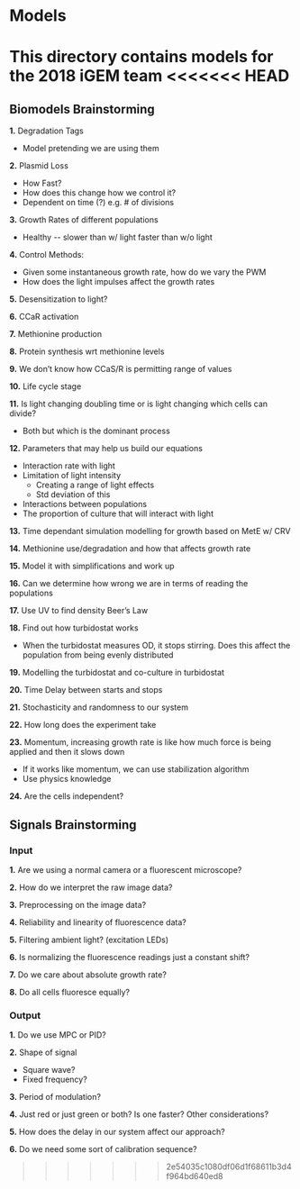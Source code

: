 # Models
This directory contains models for the 2018 iGEM team
<<<<<<< HEAD
=======

## Biomodels Brainstorming
**1.** Degradation Tags

   * Model pretending we are using them

**2.** Plasmid Loss

   * How Fast?
   * How does this change how we control it?
   * Dependent on time (?) e.g. # of divisions

**3.** Growth Rates of different populations

   * Healthy -- slower than w/ light faster than w/o light

**4.** Control Methods:

   * Given some instantaneous growth rate, how do we vary the PWM
   * How does the light impulses affect the growth rates

**5.** Desensitization to light?

**6.** CCaR activation

**7.** Methionine production

**8.** Protein synthesis wrt methionine levels

**9.** We don’t know how CCaS/R is permitting range of values

**10.** Life cycle stage

**11.** Is light changing doubling time or is light changing which cells can divide? 

   * Both but which is the dominant process

**12.** Parameters that may help us build our equations

   * Interaction rate with light 
   * Limitation of light intensity
      - Creating a range of light effects 
      - Std deviation of this
   * Interactions between populations
   * The proportion of culture that will interact with light

**13.** Time dependant simulation modelling for growth based on MetE w/ CRV 

**14.** Methionine use/degradation and how that affects growth rate

**15.** Model it with simplifications and work up

**16.** Can we determine how wrong we are in terms of reading the populations

**17.** Use UV to find density Beer’s Law 

**18.** Find out how turbidostat works

   * When the turbidostat measures OD, it stops stirring. Does this affect the population from being evenly distributed

**19.** Modelling the turbidostat and co-culture in turbidostat

**20.** Time Delay between starts and stops

**21.** Stochasticity and randomness to our system

**22.** How long does the experiment take

**23.** Momentum, increasing growth rate is like how much force is being applied and then it slows down

   * If it works like momentum, we can use stabilization algorithm
   * Use physics knowledge

**24.** Are the cells independent?

## Signals Brainstorming

### Input
**1.** Are we using a normal camera or a fluorescent microscope?

**2.** How do we interpret the raw image data?

**3.** Preprocessing on the image data?

**4.** Reliability and linearity of fluorescence data?

**5.** Filtering ambient light? (excitation LEDs)

**6.** Is normalizing the fluorescence readings just a constant shift?

**7.** Do we care about absolute growth rate?

**8.** Do all cells fluoresce equally?

### Output
**1.** Do we use MPC or PID?

**2.** Shape of signal

   * Square wave?
   * Fixed frequency?

**3.** Period of modulation?

**4.** Just red or just green or both? Is one faster? Other considerations?

**5.** How does the delay in our system affect our approach?

**6.** Do we need some sort of calibration sequence?
>>>>>>> 2e54035c1080df06d1f68611b3d4f964bd640ed8
